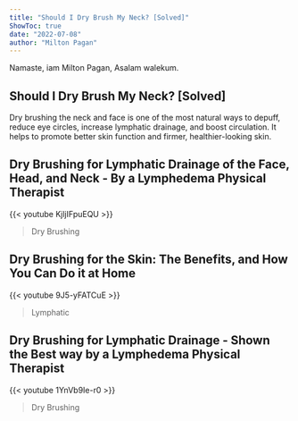 ```yaml
---
title: "Should I Dry Brush My Neck? [Solved]"
ShowToc: true 
date: "2022-07-08"
author: "Milton Pagan" 
---
```


Namaste, iam Milton Pagan, Asalam walekum.
## Should I Dry Brush My Neck? [Solved]
 Dry brushing the neck and face is one of the most natural ways to depuff, reduce eye circles, increase lymphatic drainage, and boost circulation. It helps to promote better skin function and firmer, healthier-looking skin.

## Dry Brushing for Lymphatic Drainage of the Face, Head, and Neck - By a Lymphedema Physical Therapist
{{< youtube KjljIFpuEQU >}}
>Dry Brushing

## Dry Brushing for the Skin: The Benefits, and How You Can Do it at Home
{{< youtube 9J5-yFATCuE >}}
>Lymphatic 

## Dry Brushing for Lymphatic Drainage - Shown the Best way by a Lymphedema Physical Therapist
{{< youtube 1YnVb9Ie-r0 >}}
>Dry Brushing


